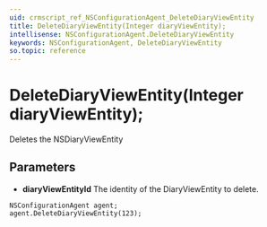 ```yaml
---
uid: crmscript_ref_NSConfigurationAgent_DeleteDiaryViewEntity
title: DeleteDiaryViewEntity(Integer diaryViewEntity);
intellisense: NSConfigurationAgent.DeleteDiaryViewEntity
keywords: NSConfigurationAgent, DeleteDiaryViewEntity
so.topic: reference
---
```


# DeleteDiaryViewEntity(Integer diaryViewEntity);

Deletes the NSDiaryViewEntity
 
## Parameters

* **diaryViewEntityId** The identity of the DiaryViewEntity to delete.

```crmscript
NSConfigurationAgent agent;
agent.DeleteDiaryViewEntity(123);
```


